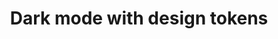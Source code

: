 ---
title: "Dark mode with design tokens"
url: "https://uxdesign.cc/dark-mode-with-design-tokens-8d7b9d9753a"
published: "2022-08-08"
excerpt: "Learn how to implement dark mode with as little effort as possible."
---